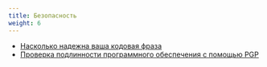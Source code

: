 ```yaml
---
title: Безопасность
weight: 6
---
```


- [Насколько надежна ваша кодовая фраза](security/passphrase)
- [Проверка подлинности программного обеспечения с помощью PGP](pgp-verify.md)